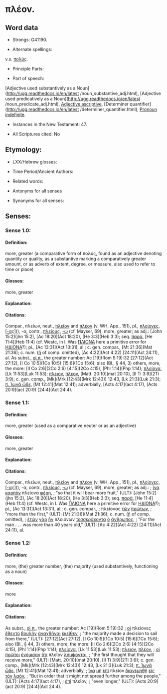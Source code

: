 # πλέον.

<!-- Status: S2=NeedsReview -->
<!-- Lexica used for edits: BDAG, FFM, LN, A-S -->

## Word data

* Strongs: G41190.

* Alternate spellings:

v.s. [πολύς]().

* Principle Parts: 


* Part of speech: 

[Adjective used substantively as a Noun](http://ugg.readthedocs.io/en/latest
/noun_substantive_adj.html),
[Adjective used predicatively as a Noun](http://ugg.readthedocs.io/en/latest
/noun_predicate_adj.html),
[Adjective ascriptive](http://ugg.readthedocs.io/en/latest/adjective_ascriptive.html),
[Determiner quantifier](http://ugg.readthedocs.io/en/latest
/determiner_quantifier.html),
[Pronoun indefinite](http://ugg.readthedocs.io/en/latest/pronoun_indefinite.html).

* Instances in the New Testament: 47.

* All Scriptures cited: No

## Etymology: 


* LXX/Hebrew glosses: 


* Time Period/Ancient Authors: 


* Related words: 

* Antonyms for all senses

* Synonyms for all senses: 


## Senses: 

### Sense  1.0:

#### Definition: 

more, greater (a comparative form of πολύς, found as an adjective denoting quantity or quality, as a substantive marking a comparatively greater amount, or as adverb of extent, degree, or measure, also used to refer to time or place)

#### Glosses: 

more, greater

#### Explanation:


#### Citations:

Compar., πλείων, neut., [πλεῖον]() and [πλέον]() (v. WH, App., 151), pl., [πλείονες](), [[-α]()ς](), -α, contr., [πλείους](), [-ω]() (cf. Mayser, 69), more, greater; as adj.: [John 15:2](jhn 15:2), [Ac 18:20](Act 18:20), [He 3:3](Heb 3:3); seq. [παρά](), [He 11:4](Heb 11:4) (cf. Westc, in l. Was [ΠΛΙΟΝΑ]() here a primitive error for [ΗΔΙΟΝΑ]()?); pi., [Ac 13:31](Act 13:31), al.; c. gen. compar., [Mt 21:36](Mat 21:36); c. num. ([ἤ]() of comp. omitted), [Ac 4:22](Act 4:22) [24:11](Act 24:11), al. As subst., [οἱ π.](), the greater number: Ac [19](Rom 5:19):32 
[27:12](Act 27:12), [I Co 10:5](1Co 10:5) [15:6](1Co 15:6); also (Bl., § 44, 3) others, more, the more: [II Co 2:6](2Co 2:6) [4:15](2Co 4:15), [Phl 1:14](Php 1:14); [πλείονα](), [Lk 11:53](Luk 11:53); [πλειον](), [πλέον](), [Matt. 20:10](mat 20:10), [II Ti 3:9](2Ti 3:9); c. gen. comp., [Mk](Mrk [12:43](Mrk 12:43))   12:43, [Lk 21:3](Luk 21:3); [π. Ἰωνᾶ ὧδε](), [Mt 12:41](Mat 12:41); adverbially, [Acts 4:17](act 4:17), [Acts 20:9](act 20:9) [24:4](Act 24:4).

### Sense  1.1:

#### Definition: 

more, greater (used as a comparative neuter or as an adjective)

#### Glosses:

more, greater

#### Explanation:


#### Citations: 

Compar., πλείων, neut., [πλεῖον]() and [πλέον]() (v. WH, App., 151), pl., [πλείονες](), [[-α]()ς](), -α, contr., [πλείους](), [-ω]() (cf. Mayser, 69), more, greater; as adj.: 
; [ἵνα](../G24430/01.md) [καρπὸν](../G25900/01.md) πλείονα [φέρῃ](../G53420/01.md),
; "so that it will bear more fruit," (ULT):
[John 15:2](jhn 15:2), [Ac 18:20](Act 18:20), [He 3:3](Heb 3:3); seq. [παρά](), [He 11:4](Heb 11:4) (cf. Westc, in l. Was [ΠΛΙΟΝΑ]() here a primitive error for [ΗΔΙΟΝΑ]()?); pi., [Ac 13:31](Act 13:31), al.; c. gen. compar., 
; πλείονας [τῶν](../G35880/01.md) [πρώτων](../G44130/01.md),
; "more than the first," (ULT):
[Mt 21:36](Mat 21:36); c. num. ([ἤ]() of comp. omitted), 
; [ἐτῶν](../G20940/01.md) [γὰρ](../G10630/01.md) [ἦν](../G15100/01.md) πλειόνων [τεσσεράκοντα](../G50620/01.md) [ὁ](../G35880/01.md) [ἄνθρωπος](../G04440/01.md),
; "For the man . . . was more than 40 years old," (ULT):
[Ac 4:22](Act 4:22) [24:11](Act 24:11), al.

### Sense  1.2: 

#### Definition: 

more, (the) greater number, (the) majority (used substantively, functioning as a noun)

#### Glosses: 

more

#### Explanation:


#### Citations: 

As subst., [οἱ π.](), the greater number: Ac [19](Rom 5:19):32 
; [οἱ](../G35880/01.md) πλείονες [ἔθεντο](../G50870/01.md) [βουλὴν](../G10120/01.md) [ἀναχθῆναι](../G03210/01.md) [ἐκεῖθεν](../G15640/01.md),
; "the majority made a decision to sail from there," (ULT):
[27:12](Act 27:12), [I Co 10:5](1Co 10:5) [15:6](1Co 15:6); also (Bl., § 44, 3) others, more, the more: [II Co 2:6](2Co 2:6) [4:15](2Co 4:15), [Phl 1:14](Php 1:14); [πλείονα](), [Lk 11:53](Luk 11:53); [πλειον](), [πλέον](), 
; [οἱ](../G35880/01.md) [πρῶτοι](../G44130/01.md) [ἐνόμισαν](../G35430/01.md) [ὅτι](../G37540/01.md) πλεῖον [λήμψονται](../G29830/01.md),
; "the first thought that they will receive more," (ULT):
[Matt. 20:10](mat 20:10), [II Ti 3:9](2Ti 3:9); c. gen. comp., [Mk](Mrk [12:43](Mrk 12:43)) 12:43, [Lk 21:3](Luk 21:3); [π. Ἰωνᾶ ὧδε](), [Mt 12:41](Mat 12:41); adverbially, 
; [ἵνα](../G24430/01.md) [μὴ](../G33610/01.md) [ἐπὶ](../G19090/01.md) πλεῖον [διανεμηθῇ](../G12680/01.md) [εἰς](../G15190/01.md) [τὸν](../G35880/01.md) [λαόν](../G29920/01.md),
; "But in order that it might not spread further among the people," (ULT):
[Acts 4:17](act 4:17), 
; [ἐπὶ](../G19090/01.md) πλεῖον,
; "even longer," (ULT):
[Acts 20:9](act 20:9) [24:4](Act 24:4).